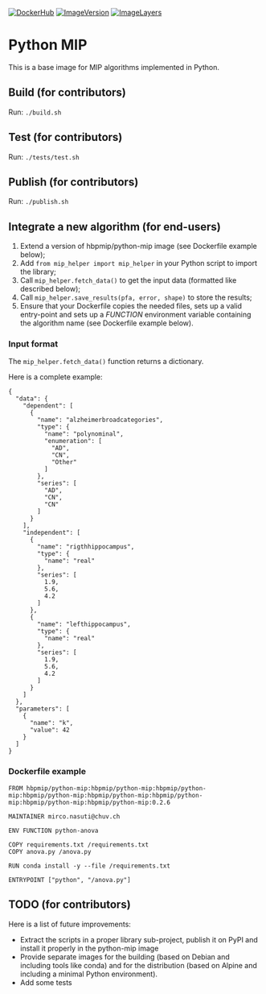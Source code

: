[![DockerHub](https://img.shields.io/badge/docker-hbpmip%2Fpython--mip-008bb8.svg)](https://hub.docker.com/r/hbpmip/python-mip/)
[![ImageVersion](https://images.microbadger.com/badges/version/hbpmip/python-mip.svg)](https://hub.docker.com/r/hbpmip/python-mip/tags "hbpmip/python-mip image tags")
[![ImageLayers](https://images.microbadger.com/badges/image/hbpmip/python-mip.svg)](https://microbadger.com/#/images/hbpmip/python-mip "hbpmip/python-mip on microbadger")

# Python MIP

This is a base image for MIP algorithms implemented in Python.


## Build (for contributors)

Run: `./build.sh`


## Test (for contributors)

Run: `./tests/test.sh`


## Publish (for contributors)

Run: `./publish.sh`


## Integrate a new algorithm (for end-users)

1. Extend a version of hbpmip/python-mip image (see Dockerfile example below);
2. Add `from mip_helper import mip_helper` in your Python script to import the library;
3. Call `mip_helper.fetch_data()` to get the input data (formatted like described below);
4. Call `mip_helper.save_results(pfa, error, shape)` to store the results;
5. Ensure that your Dockerfile copies the needed files, sets up a valid entry-point
and sets up a _FUNCTION_ environment variable containing the algorithm name (see Dockerfile example below).


### Input format

The `mip_helper.fetch_data()` function returns a dictionary.

Here is a complete example:

```
{
  "data": {
    "dependent": [
      {
        "name": "alzheimerbroadcategories",
        "type": {
          "name": "polynominal",
          "enumeration": [
            "AD",
            "CN",
            "Other"
          ]
        },
        "series": [
          "AD",
          "CN",
          "CN"
        ]
      }
    ],
    "independent": [
      {
        "name": "rigthhippocampus",
        "type": {
          "name": "real"
        },
        "series": [
          1.9,
          5.6,
          4.2
        ]
      },
      {
        "name": "lefthippocampus",
        "type": {
          "name": "real"
        },
        "series": [
          1.9,
          5.6,
          4.2
        ]
      }
    ]
  },
  "parameters": [
    {
      "name": "k",
      "value": 42
    }
  ]
}
```

### Dockerfile example

```
FROM hbpmip/python-mip:hbpmip/python-mip:hbpmip/python-mip:hbpmip/python-mip:hbpmip/python-mip:hbpmip/python-mip:hbpmip/python-mip:hbpmip/python-mip:0.2.6

MAINTAINER mirco.nasuti@chuv.ch

ENV FUNCTION python-anova

COPY requirements.txt /requirements.txt
COPY anova.py /anova.py

RUN conda install -y --file /requirements.txt

ENTRYPOINT ["python", "/anova.py"]
```


## TODO (for contributors)

Here is a list of future improvements:

* Extract the scripts in a proper library sub-project, publish it on PyPI and install it properly in the python-mip image
* Provide separate images for the building (based on Debian and including tools like conda) and for the distribution (based on Alpine and including a minimal Python environment).
* Add some tests

